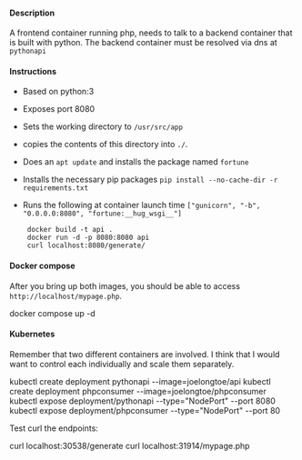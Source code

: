 #### Description

A frontend container running php, needs to talk to a backend container that is built with python. The backend container must be resolved via dns at `pythonapi`

#### Instructions

 - Based on python:3
 - Exposes port 8080
 - Sets the working directory to `/usr/src/app`
 - copies the contents of this directory into `./`.
 - Does an `apt update` and installs the package named `fortune`
 - Installs the necessary pip packages `pip install --no-cache-dir -r requirements.txt`
 - Runs the following at container launch time `["gunicorn", "-b", "0.0.0.0:8080", "fortune:__hug_wsgi__"]`

        docker build -t api .
        docker run -d -p 8080:8080 api
        curl localhost:8080/generate/


#### Docker compose

After you bring up both images, you should be able to access `http://localhost/mypage.php`.

docker compose up -d

#### Kubernetes

Remember that two different containers are involved. I think that I would want to control each individually and scale them separately.

kubectl create deployment pythonapi --image=joelongtoe/api
kubectl create deployment phpconsumer --image=joelongtoe/phpconsumer
kubectl expose deployment/pythonapi --type="NodePort" --port 8080
kubectl expose deployment/phpconsumer --type="NodePort" --port 80

Test curl the endpoints:

curl localhost:30538/generate
curl localhost:31914/mypage.php


